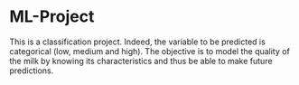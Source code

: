 # ML-Project
This is a classification project. Indeed, the variable to be predicted is categorical (low, medium and high). The objective is to model the quality of the milk by knowing its characteristics and thus be able to make future predictions.
